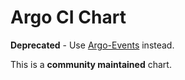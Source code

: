 # Argo CI Chart

**Deprecated** - Use [Argo-Events](./argo-events) instead.

This is a **community maintained** chart.

